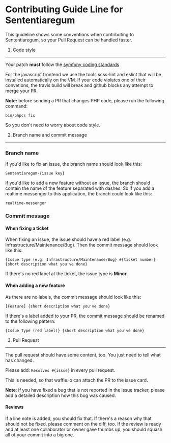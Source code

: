 Contributing Guide Line for Sententiaregum
==========================================

This guideline shows some conventions when contributing to Sententiaregum, so your Pull Request can be handled faster.

1) Code style
-------------

Your patch __must__ follow the [symfony coding standards](http://symfony.com/doc/current/contributing/code/standards.html)

For the javascript frontend we use the tools scss-lint and eslint that will be installed automatically on the VM.
If your code violates one of their convetions, the travis build will break and github blocks any attempt to merge your PR.

__Note:__ before sending a PR that changes PHP code, please run the following command:

    bin/phpcs fix

So you don't need to worry about code style.

2) Branch name and commit message
---------------------------------

### Branch name

If you'd like to fix an issue, the branch name should look like this: 

    Sententiaregum-{issue key}

If you'd like to add a new feature without an issue, the branch should contain the name of the feature separated with dashes.
So if you add a realtime messenger to this application, the branch could look like this:

    realtime-messenger

### Commit message

#### When fixing a ticket

When fixing an issue, the issue should have a red label (e.g. Infrastructure/Maintenance/Bug).
Then the commit message should look like this:

    {Issue type (e.g. Infrastructure/Maintenance/Bug} #{ticket number} {short description what you've done}

If there's no red label at the ticket, the issue type is __Minor__.

#### When adding a new feature

As there are no labels, the commit message should look like this:

    [Feature] {short description what you've done}

If there's a label added to your PR, the commit message should be renamed to the following pattern:

    {Issue Type (red label)} {short description what you've done}

3) Pull Request
---------------

The pull request should have some content, too.
You just need to tell what has changed.

Please add: 
    ```Resolves #{issue}``` in every pull request.
    
This is needed, so that waffle.io can attach the PR to the issue card.
    
__Note__: if you have fixed a bug that is not reported in the issue tracker, please add a detailed description how this bug was caused.

#### Reviews

If a line note is added, you should fix that. If there's a reason why that should not be fixed, please comment on the diff, too.
If the review is ready and at least one collaborator or owner gave thumbs up, you should squash all of your commit into a big one.
